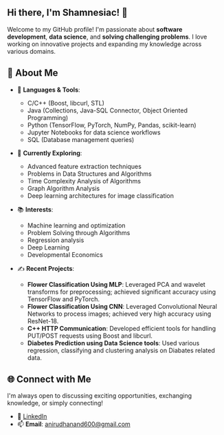 ## Hi there, I'm Shamnesiac! 👋  

Welcome to my GitHub profile! I'm passionate about **software development**, **data science**, and **solving challenging problems**. I love working on innovative projects and expanding my knowledge across various domains.  

## 🚀 About Me  
- 🔧 **Languages & Tools**:  
  - C/C++ (Boost, libcurl, STL)
  - Java (Collections, Java-SQL Connector, Object Oriented Programming)
  - Python (TensorFlow, PyTorch, NumPy, Pandas, scikit-learn)  
  - Jupyter Notebooks for data science workflows
  - SQL (Database management queries)

- 🌱 **Currently Exploring**:  
  - Advanced feature extraction techniques
  - Problems in Data Structures and Algorithms
  - Time Complexity Analysis of Algorithms
  - Graph Algorithm Analysis
  - Deep learning architectures for image classification  

- 📚 **Interests**:
  - Machine learning and optimization
  - Problem Solving through Algorithms
  - Regression analysis
  - Deep Learning
  - Developmental Economics

- ✍️ **Recent Projects**:  
  - **Flower Classification Using MLP**: Leveraged PCA and wavelet transforms for preprocessing; achieved significant accuracy using TensorFlow and PyTorch.
  - **Flower Classification Using CNN**: Leveraged Convolutional Neural Networks to process images; achieved very high accuracy using ResNet-18.
  - **C++ HTTP Communication**: Developed efficient tools for handling PUT/POST requests using Boost and libcurl.
  - **Diabetes Prediction using Data Science tools**: Used various regression, classifying and clustering analysis on Diabates related data.

## 🌐 Connect with Me  
I'm always open to discussing exciting opportunities, exchanging knowledge, or simply connecting!  
- 💼 [LinkedIn](https://www.linkedin.com/in/anand-anirudh/)  
- 📫 **Email**: [anirudhanand600@gmail.com](mailto:anirudhanand600@gmail.com)  
